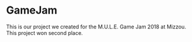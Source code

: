 # GameJam
This is our project we created for the M.U.L.E. Game Jam 2018 at Mizzou. This project won second place.
